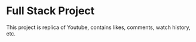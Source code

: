 # Full Stack Project

This project is replica of Youtube, contains likes, comments, watch history, etc.
